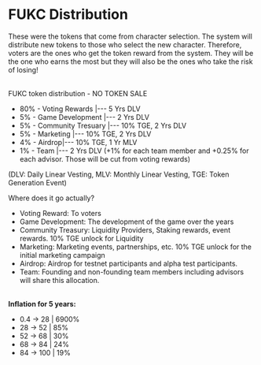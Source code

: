 # FUKC Distribution

These were the tokens that come from character selection. The system will distribute new tokens to those who select the new character. Therefore, voters are the ones who get the token reward from the system. They will be the one who earns the most but they will also be the ones who take the risk of losing!

\
FUKC token distribution - NO TOKEN SALE

* 80% - Voting Rewards |--- 5 Yrs DLV
* 5% - Game Development |--- 2 Yrs DLV
* 5% - Community Tresuary |--- 10% TGE, 2 Yrs DLV
* 5% - Marketing |--- 10% TGE, 2 Yrs DLV
* 4% - Airdrop|--- 10% TGE, 1 Yr MLV
* 1% - Team |--- 2 Yrs DLV (+1% for each team member and +0.25% for each advisor. Those will be cut from voting rewards)

(DLV: Daily Linear Vesting, MLV: Monthly Linear Vesting, TGE: Token Generation Event)

Where does it go actually?

* Voting Reward: To voters
* Game Development: The development of the game over the years
* Community Treasury: Liquidity Providers, Staking rewards, event rewards. 10% TGE unlock for Liquidity
* Marketing: Marketing events, partnerships, etc. 10% TGE unlock for the initial marketing campaign
* Airdrop: Airdrop for testnet participants and alpha test participants.
* Team: Founding and non-founding team members including advisors will share this allocation.

\
**Inflation for 5 years:**&#x20;

* 0.4 -> 28 | 6900%
* 28 -> 52 | 85%
* 52 -> 68 | 30%
* 68 -> 84 | 24%
* 84 -> 100 | 19%
